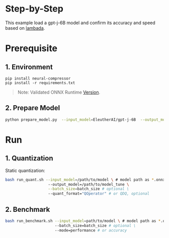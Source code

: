 # Step-by-Step

This example load a gpt-j-6B model and confirm its accuracy and speed based on [lambada](https://huggingface.co/datasets/lambada).

# Prerequisite

## 1. Environment

```shell
pip install neural-compressor
pip install -r requirements.txt
```

> Note: Validated ONNX Runtime [Version](/docs/source/installation_guide.md#validated-software-environment).

## 2. Prepare Model

```bash
python prepare_model.py  --input_model=EleutherAI/gpt-j-6B  --output_model=bert-base-uncased-mrpc.onnx
```

# Run

## 1. Quantization

Static quantization:

```bash
bash run_quant.sh --input_model=/path/to/model \ # model path as *.onnx
                   --output_model=/path/to/model_tune \
                   --batch_size=batch_size # optional \
                   --quant_format="QOperator" # or QDQ, optional
```

## 2. Benchmark

```bash
bash run_benchmark.sh --input_model=path/to/model \ # model path as *.onnx
                      --batch_size=batch_size # optional \
                      --mode=performance # or accuracy
```
